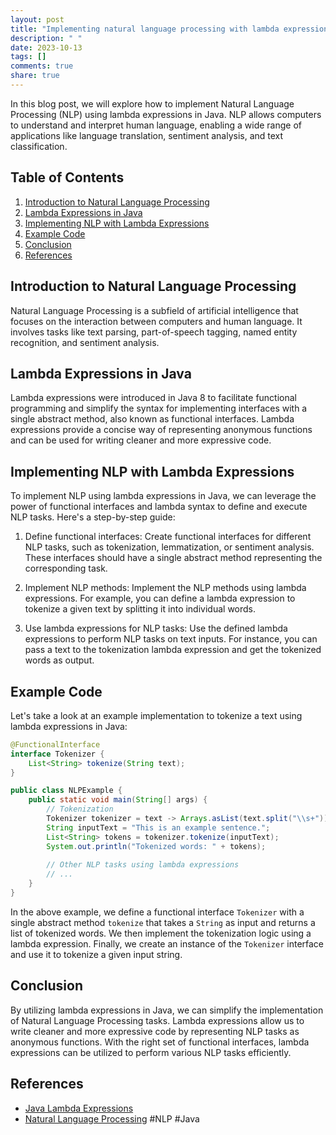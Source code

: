 ```yaml
---
layout: post
title: "Implementing natural language processing with lambda expressions in Java"
description: " "
date: 2023-10-13
tags: []
comments: true
share: true
---
```


In this blog post, we will explore how to implement Natural Language Processing (NLP) using lambda expressions in Java. NLP allows computers to understand and interpret human language, enabling a wide range of applications like language translation, sentiment analysis, and text classification.

## Table of Contents
1. [Introduction to Natural Language Processing](#introduction-to-natural-language-processing)
2. [Lambda Expressions in Java](#lambda-expressions-in-java)
3. [Implementing NLP with Lambda Expressions](#implementing-nlp-with-lambda-expressions)
4. [Example Code](#example-code)
5. [Conclusion](#conclusion)
6. [References](#references)

## Introduction to Natural Language Processing
Natural Language Processing is a subfield of artificial intelligence that focuses on the interaction between computers and human language. It involves tasks like text parsing, part-of-speech tagging, named entity recognition, and sentiment analysis.

## Lambda Expressions in Java
Lambda expressions were introduced in Java 8 to facilitate functional programming and simplify the syntax for implementing interfaces with a single abstract method, also known as functional interfaces. Lambda expressions provide a concise way of representing anonymous functions and can be used for writing cleaner and more expressive code.

## Implementing NLP with Lambda Expressions
To implement NLP using lambda expressions in Java, we can leverage the power of functional interfaces and lambda syntax to define and execute NLP tasks. Here's a step-by-step guide:

1. Define functional interfaces: Create functional interfaces for different NLP tasks, such as tokenization, lemmatization, or sentiment analysis. These interfaces should have a single abstract method representing the corresponding task.

2. Implement NLP methods: Implement the NLP methods using lambda expressions. For example, you can define a lambda expression to tokenize a given text by splitting it into individual words.

3. Use lambda expressions for NLP tasks: Use the defined lambda expressions to perform NLP tasks on text inputs. For instance, you can pass a text to the tokenization lambda expression and get the tokenized words as output.

## Example Code

Let's take a look at an example implementation to tokenize a text using lambda expressions in Java:

```java
@FunctionalInterface
interface Tokenizer {
    List<String> tokenize(String text);
}

public class NLPExample {
    public static void main(String[] args) {
        // Tokenization
        Tokenizer tokenizer = text -> Arrays.asList(text.split("\\s+"));
        String inputText = "This is an example sentence.";
        List<String> tokens = tokenizer.tokenize(inputText);
        System.out.println("Tokenized words: " + tokens);
    
        // Other NLP tasks using lambda expressions
        // ...
    }
}
```

In the above example, we define a functional interface `Tokenizer` with a single abstract method `tokenize` that takes a `String` as input and returns a list of tokenized words. We then implement the tokenization logic using a lambda expression. Finally, we create an instance of the `Tokenizer` interface and use it to tokenize a given input string.

## Conclusion
By utilizing lambda expressions in Java, we can simplify the implementation of Natural Language Processing tasks. Lambda expressions allow us to write cleaner and more expressive code by representing NLP tasks as anonymous functions. With the right set of functional interfaces, lambda expressions can be utilized to perform various NLP tasks efficiently.

## References
- [Java Lambda Expressions](https://docs.oracle.com/javase/tutorial/java/javaOO/lambdaexpressions.html)
- [Natural Language Processing](https://en.wikipedia.org/wiki/Natural_language_processing) #NLP #Java